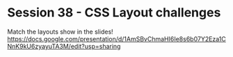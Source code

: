 # Session 38 - CSS Layout challenges

Match the layouts show in the slides! https://docs.google.com/presentation/d/1AmSBvChmaHI6Ie8s6b07Y2Eza1CNnK9kU6zyayuTA3M/edit?usp=sharing

